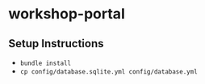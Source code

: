 # workshop-portal

## Setup Instructions

- `bundle install`
- `cp config/database.sqlite.yml config/database.yml`
